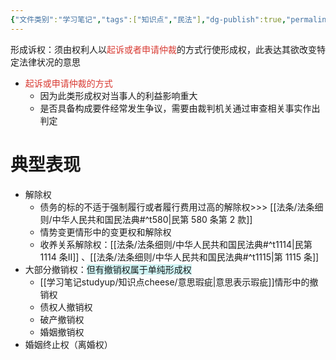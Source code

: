 ```yaml
---
{"文件类别":"学习笔记","tags":["知识点","民法"],"dg-publish":true,"permalink":"/学习笔记studyup/知识点cheese/形成诉权/","dgPassFrontmatter":true,"created":"2024-10-17T08:41:21.898+08:00","updated":"2024-10-24T21:44:33.403+08:00"}
---
```


形成诉权：须由权利人以<font color="#d83931">起诉或者申请仲裁</font>的方式行使形成权，此表达其欲改变特定法律状况的意思
- <font color="#d83931">起诉或申请仲裁的方式</font>
	- 因为此类形成权对当事人的利益影响重大
	- 是否具备构成要件经常发生争议，需要由裁判机关通过审查相关事实作出判定

# 典型表现
- 解除权
	- 债务的标的不适于强制履行或者履行费用过高的解除权>>> [[法条/法条细则/中华人民共和国民法典#^t580\|民第 580 条第 2 款]]
	- 情势变更情形中的变更权和解除权
	- 收养关系解除权：[[法条/法条细则/中华人民共和国民法典#^t1114\|民第 1114 条Ⅱ]] 、[[法条/法条细则/中华人民共和国民法典#^t1115\|第 1115 条]]
- 大部分撤销权：<span style="background:rgba(173, 239, 239, 0.55)">但有撤销权属于单纯形成权</span>
	- [[学习笔记studyup/知识点cheese/意思瑕疵\|意思表示瑕疵]]情形中的撤销权
	- 债权人撤销权
	- 破产撤销权
	- 婚姻撤销权
- 婚姻终止权（离婚权）